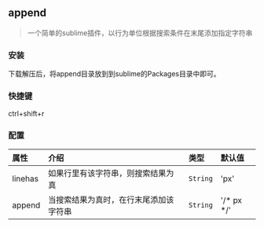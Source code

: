 ## append

>一个简单的sublime插件，以行为单位根据搜索条件在末尾添加指定字符串

### 安装

下载解压后，将append目录放到到sublime的Packages目录中即可。

### 快捷键

ctrl+shift+r

### 配置

|属性|介绍|类型|默认值|
|:-|:-|:-|:-|
|linehas|如果行里有该字符串，则搜索结果为真|`String`|'px'|
|append|当搜索结果为真时，在行末尾添加该字符串|`String`|'/* px */'|
